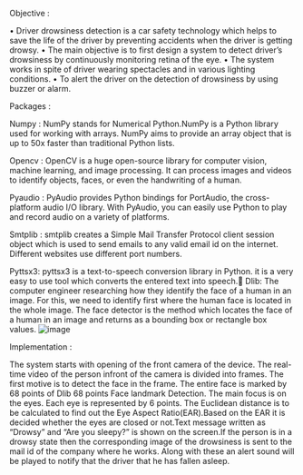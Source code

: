 Objective :

•	Driver drowsiness detection is a car safety technology which helps to save the life of the driver by preventing accidents when the driver is getting drowsy.
•	The main objective is to first design a system to detect driver’s drowsiness by	continuously monitoring retina of the eye.
•	The system works in spite of driver wearing spectacles and in various lighting	conditions.
•	To alert the driver on the detection of drowsiness by using buzzer or alarm.

Packages :

Numpy : NumPy stands for Numerical Python.NumPy is a Python library used for working with arrays. NumPy aims to provide an array object that is up to 50x faster than traditional Python lists.

Opencv : OpenCV is a huge open-source library for computer vision, machine learning, and image processing. It can process images and videos to identify objects, faces, or even the handwriting of a human.

Pyaudio : PyAudio provides Python bindings for PortAudio, the cross-platform audio I/O library. With PyAudio, you can easily use Python to play and record audio on a variety of platforms.

Smtplib : smtplib creates a Simple Mail Transfer Protocol client session object which is used to send emails to any valid email id on the internet. Different websites use different port numbers.

Pyttsx3: pyttsx3 is a text-to-speech conversion library in Python. it is a very easy to use tool which converts the entered text into speech.
Dlib: The computer engineer researching how they identify the face of a human in an image. For this, we need to identify first where the human face is located in the whole image. The face detector is the method which locates the face of a human in an image and returns as a bounding box or rectangle box values.
![image](https://user-images.githubusercontent.com/87173661/126486822-4804decc-6d73-4421-b5ef-74f6b5361058.png)



Implementation :

The system starts with opening of the front camera of the device. The real-time video of the person infront of the camera is divided into frames. The first motive is to detect the face in the frame. The entire face is marked by 68 points of Dlib 68 points Face landmark Detection. The main focus is on the eyes. Each eye is represented by 6 points. The Euclidean distance is to be calculated to find out the Eye Aspect Ratio(EAR).Based on the EAR it is decided whether the eyes are closed or not.Text message written as “Drowsy” and “Are you sleepy?” is shown on the screen.If the person is in a drowsy state then the corresponding image of the drowsiness is sent to the mail id of the company where he works. Along with these an alert sound will be played to notify that the driver that he has fallen asleep.

